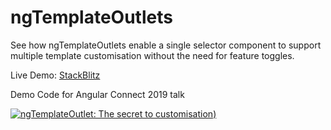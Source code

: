 # ngTemplateOutlets

See how ngTemplateOutlets enable a single selector component to support multiple template customisation without the need for feature toggles.

Live Demo: [StackBlitz](https://stackblitz.com/edit/ngtemplateoutletcontext)

Demo Code for Angular Connect 2019 talk

[![ngTemplateOutlet: The secret to customisation](https://img.youtube.com/vi/2SnVxPeJdwE/0.jpg))](https://www.youtube.com/watch?v=2SnVxPeJdwE)


